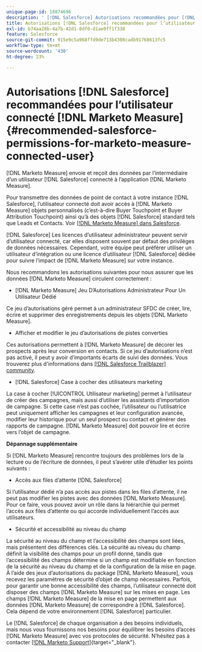 ```yaml
---
unique-page-id: 18874696
description: ' [!DNL Salesforce] Autorisations recommandées pour [!DNL Marketo Measure] Utilisateur connecté - [!DNL Marketo Measure]'
title: Autorisations [!DNL Salesforce] recommandées pour l’utilisateur [!DNL Marketo Measure] connecté
exl-id: b74aa28b-4a7b-42d1-8df0-d1ae0ff1f338
feature: Salesforce
source-git-commit: 915e9c5a968ffd9de713b4308cadb91768613fc5
workflow-type: tm+mt
source-wordcount: '430'
ht-degree: 23%

---
```


# Autorisations [!DNL Salesforce] recommandées pour l’utilisateur connecté [!DNL Marketo Measure] {#recommended-salesforce-permissions-for-marketo-measure-connected-user}

[!DNL Marketo Measure] envoie et reçoit des données par l’intermédiaire d’un utilisateur [!DNL Salesforce] connecté à l’application [!DNL Marketo Measure].

Pour transmettre des données de point de contact à votre instance [!DNL Salesforce], l’utilisateur connecté doit avoir accès à [!DNL Marketo Measure] objets personnalisés (c’est-à-dire Buyer Touchpoint et Buyer Attribution Touchpoint) ainsi qu’à des objets [!DNL Salesforce] standard tels que Leads et Contacts. Voir [[!DNL Marketo Measure] dans Salesforce](/help/configuration-and-setup/marketo-measure-and-salesforce/how-marketo-measure-and-salesforce-interact.md).

[!DNL Salesforce] Les licences d’utilisateur administrateur peuvent servir d’utilisateur connecté, car elles disposent souvent par défaut des privilèges de données nécessaires. Cependant, votre équipe peut préférer utiliser un utilisateur d’intégration ou une licence d’utilisateur [!DNL Salesforce] dédiée pour suivre l’impact de [!DNL Marketo Measure] sur votre instance.

Nous recommandons les autorisations suivantes pour nous assurer que les données [!DNL Marketo Measure] circulent correctement :

* [!DNL Marketo Measure] Jeu D’Autorisations Administrateur Pour Un Utilisateur Dédié

Ce jeu d’autorisations géré permet à un administrateur SFDC de créer, lire, écrire et supprimer des enregistrements depuis les objets [!DNL Marketo Measure].

* Afficher et modifier le jeu d’autorisations de pistes converties

Ces autorisations permettent à [!DNL Marketo Measure] de décorer les prospects après leur conversion en contacts. Si ce jeu d’autorisations n’est pas activé, il peut y avoir d’importants écarts de suivi des données. Vous trouverez plus d&#39;informations dans [[!DNL Salesforce Trailblazer] community](https://help.salesforce.com/s/articleView?language=en_US&amp;id=leads_view_edit_converted.htm&amp;type=5).

* [!DNL Salesforce] Case à cocher des utilisateurs marketing

La case à cocher [!UICONTROL Utilisateur marketing] permet à l’utilisateur de créer des campagnes, mais aussi d’utiliser les assistants d’importation de campagne. Si cette case n’est pas cochée, l’utilisateur ou l’utilisatrice peut uniquement afficher les campagnes et leur configuration avancée, modifier leur historique pour un seul prospect ou contact et générer des rapports de campagne. [!DNL Marketo Measure] doit pouvoir lire et écrire vers l’objet de campagne.

**Dépannage supplémentaire**

Si [!DNL Marketo Measure] rencontre toujours des problèmes lors de la lecture ou de l’écriture de données, il peut s’avérer utile d’étudier les points suivants :

* Accès aux files d’attente [!DNL Salesforce]

Si l’utilisateur dédié n’a pas accès aux pistes dans les files d’attente, il ne peut pas modifier les pistes avec des données [!DNL Marketo Measure]. Pour ce faire, vous pouvez avoir un rôle dans la hiérarchie qui permet l’accès aux files d’attente ou qui accorde individuellement l’accès aux utilisateurs.

* Sécurité et accessibilité au niveau du champ

La sécurité au niveau du champ et l’accessibilité des champs sont liées, mais présentent des différences clés. La sécurité au niveau du champ définit la visibilité des champs pour un profil donné, tandis que l’accessibilité des champs détermine si un champ est modifiable en fonction de la sécurité au niveau du champ et de la configuration de la mise en page. À l’aide des jeux d’autorisations du package [!DNL Marketo Measure], vous recevez les paramètres de sécurité d’objet de champ nécessaires. Parfois, pour garantir une bonne accessibilité des champs, l’utilisateur connecté doit disposer des champs [!DNL Marketo Measure] sur les mises en page. Les champs [!DNL Marketo Measure] de la mise en page permettent aux données [!DNL Marketo Measure] de correspondre à [!DNL Salesforce]. Cela dépend de votre environnement [!DNL Salesforce] particulier.

Le [!DNL Salesforce] de chaque organisation a des besoins individuels, mais nous vous fournissons nos besoins pour équilibrer les besoins d’accès [!DNL Marketo Measure] avec vos protocoles de sécurité. N’hésitez pas à contacter [[!DNL Marketo Support]](https://nation.marketo.com/t5/support/ct-p/Support){target="_blank"}.
